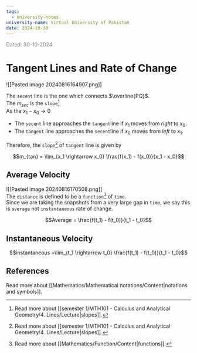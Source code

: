 ```yaml
---
tags:
  - university-notes
university-name: Virtual University of Pakistan
date: 2024-10-30
---
```


<span style="color: gray;">Dated: 30-10-2024</span>

# Tangent Lines and Rate of Change

![[Pasted image 20240816164907.png]]

The `secent` line is the one which connects $\overline{PQ}$.  
The $m_{sec}$ is the `slope`[^1]  
As the $x_1 - x_0 \to 0$ 

- The `secent` line approaches the `tangent`line if $x_1$ moves from _right_ to $x_0$.
- The `tangent` line approaches the `secent`line if $x_0$ moves from _left_ to $x_1$.

Therefore, the `slope`[^1] of `tangent` line is given by  

$$m_{tan} = \lim_{x_1 \rightarrow x_0} \frac{f(x_1) - f(x_0)}{x_1 - x_0}$$

## Average Velocity

![[Pasted image 20240816170508.png]]  
The `distance` is defined to be a `function`[^2] of `time`.  
Since we are taking the snapshots from a very large gap in `time`, we say this is `average` not `instantaneous` rate of change.  

$$Average = \frac{f(t_1) - f(t_0)}{t_1 - t_0}$$

## Instantaneous Velocity

$$instantaneous =\lim_{t_1 \rightarrow t_0} \frac{f(t_1) - f(t_0)}{t_1 - t_0}$$

## References

Read more about [[Mathematics/Mathematical notations/Content|notations and symbols]].

[^1]: Read more about [[semester 1/MTH101 - Calculus and Analytical Geometry/4. Lines/Lecture|slopes]].
[^2]: Read more about [[Mathematics/Function/Content|functions]].